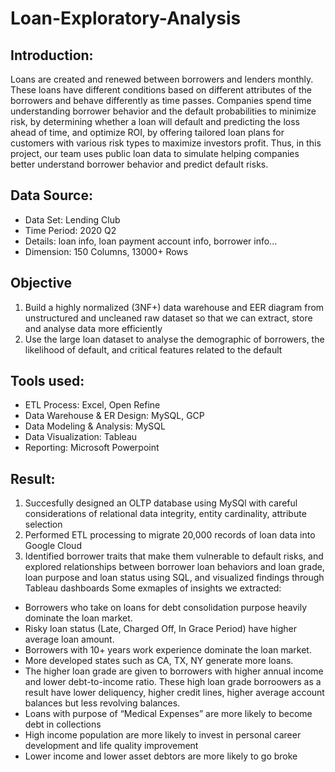 # Loan-Exploratory-Analysis

## Introduction:
Loans are created and renewed between borrowers and lenders monthly. These loans have different conditions based on different attributes of the borrowers and behave differently as time passes. Companies spend time understanding borrower behavior and the default probabilities to minimize risk, by determining whether a loan will default and predicting the loss ahead of time, and optimize ROI, by offering tailored loan plans for customers with various risk types to maximize investors profit. Thus, in this project, our team uses public loan data to simulate helping companies better understand borrower behavior and predict default risks.

## Data Source:
- Data Set: Lending Club
- Time Period: 2020 Q2
- Details: loan info, loan payment account info, borrower info... 
- Dimension: 150 Columns, 13000+ Rows

## Objective
1. Build a highly normalized (3NF+) data warehouse and EER diagram from unstructured and uncleaned raw dataset so that we can extract, store and analyse data more efficiently
2. Use the large loan dataset to analyse the demographic of borrowers, the likelihood of default, and critical features related to the default

## Tools used:
- ETL Process: Excel, Open Refine
- Data Warehouse & ER Design: MySQL, GCP
- Data Modeling & Analysis: MySQL
- Data Visualization: Tableau
- Reporting: Microsoft Powerpoint 

## Result:
1. Succesfully designed an OLTP database using MySQl with careful considerations of relational data integrity, entity cardinality, attribute selection
2. Performed ETL processing to migrate 20,000 records of loan data into Google Cloud
3. Identified borrower traits that make them vulnerable to default risks, and explored relationships between borrower loan
behaviors and loan grade, loan purpose and loan status using SQL, and visualized findings through Tableau dashboards
Some exmaples of insights we extracted:
- Borrowers who take on loans for debt consolidation purpose heavily dominate the loan market.
- Risky loan status (Late, Charged Off, In Grace Period) have higher average loan amount.
- Borrowers with 10+ years work experience dominate the loan market.
- More developed states such as CA, TX, NY generate more loans.
- The higher loan grade are given to borrowers with higher annual income and lower debt-to-income ratio. These high loan grade borroowers as a result have lower deliquency, higher credit lines, higher average account balances but less revolving balances.
- Loans with purpose of “Medical Expenses” are more likely to become debt in collections
- High income population are more likely to invest in personal career development and life quality improvement
- Lower income and lower asset debtors are more likely to go broke
